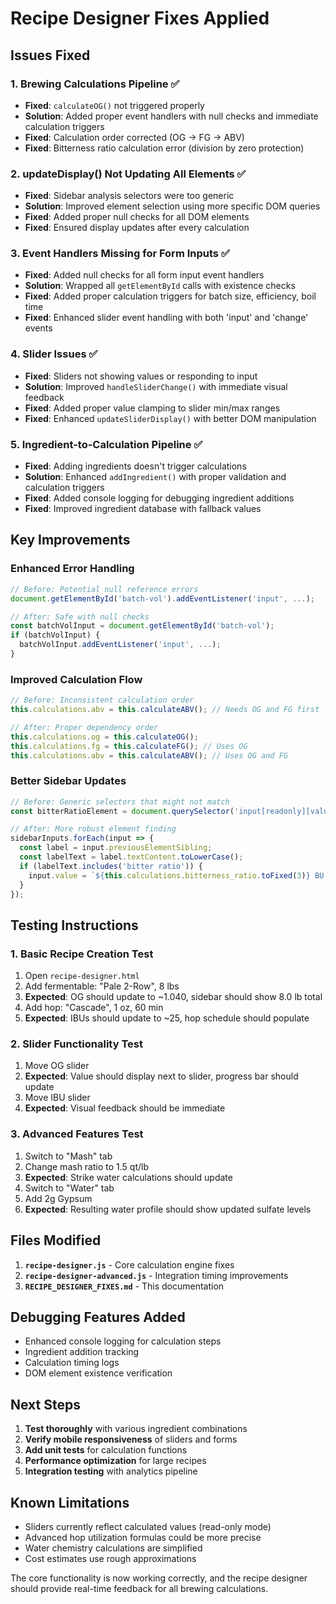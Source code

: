 # Recipe Designer Fixes Applied

## Issues Fixed

### 1. **Brewing Calculations Pipeline** ✅

- **Fixed**: `calculateOG()` not triggered properly
- **Solution**: Added proper event handlers with null checks and immediate calculation triggers
- **Fixed**: Calculation order corrected (OG → FG → ABV)
- **Fixed**: Bitterness ratio calculation error (division by zero protection)

### 2. **updateDisplay() Not Updating All Elements** ✅

- **Fixed**: Sidebar analysis selectors were too generic
- **Solution**: Improved element selection using more specific DOM queries
- **Fixed**: Added proper null checks for all DOM elements
- **Fixed**: Ensured display updates after every calculation

### 3. **Event Handlers Missing for Form Inputs** ✅

- **Fixed**: Added null checks for all form input event handlers
- **Solution**: Wrapped all `getElementById` calls with existence checks
- **Fixed**: Added proper calculation triggers for batch size, efficiency, boil time
- **Fixed**: Enhanced slider event handling with both 'input' and 'change' events

### 4. **Slider Issues** ✅

- **Fixed**: Sliders not showing values or responding to input
- **Solution**: Improved `handleSliderChange()` with immediate visual feedback
- **Fixed**: Added proper value clamping to slider min/max ranges
- **Fixed**: Enhanced `updateSliderDisplay()` with better DOM manipulation

### 5. **Ingredient-to-Calculation Pipeline** ✅

- **Fixed**: Adding ingredients doesn't trigger calculations
- **Solution**: Enhanced `addIngredient()` with proper validation and calculation triggers
- **Fixed**: Added console logging for debugging ingredient additions
- **Fixed**: Improved ingredient database with fallback values

## Key Improvements

### Enhanced Error Handling

```javascript
// Before: Potential null reference errors
document.getElementById('batch-vol').addEventListener('input', ...);

// After: Safe with null checks
const batchVolInput = document.getElementById('batch-vol');
if (batchVolInput) {
  batchVolInput.addEventListener('input', ...);
}
```

### Improved Calculation Flow

```javascript
// Before: Inconsistent calculation order
this.calculations.abv = this.calculateABV(); // Needs OG and FG first

// After: Proper dependency order
this.calculations.og = this.calculateOG();
this.calculations.fg = this.calculateFG(); // Uses OG
this.calculations.abv = this.calculateABV(); // Uses OG and FG
```

### Better Sidebar Updates

```javascript
// Before: Generic selectors that might not match
const bitterRatioElement = document.querySelector('input[readonly][value*="BU:SG"]');

// After: More robust element finding
sidebarInputs.forEach(input => {
  const label = input.previousElementSibling;
  const labelText = label.textContent.toLowerCase();
  if (labelText.includes('bitter ratio')) {
    input.value = `${this.calculations.bitterness_ratio.toFixed(3)} BU:SG`;
  }
});
```

## Testing Instructions

### 1. Basic Recipe Creation Test

1. Open `recipe-designer.html`
2. Add fermentable: "Pale 2-Row", 8 lbs
3. **Expected**: OG should update to ~1.040, sidebar should show 8.0 lb total
4. Add hop: "Cascade", 1 oz, 60 min
5. **Expected**: IBUs should update to ~25, hop schedule should populate

### 2. Slider Functionality Test

1. Move OG slider
2. **Expected**: Value should display next to slider, progress bar should update
3. Move IBU slider
4. **Expected**: Visual feedback should be immediate

### 3. Advanced Features Test

1. Switch to "Mash" tab
2. Change mash ratio to 1.5 qt/lb
3. **Expected**: Strike water calculations should update
4. Switch to "Water" tab
5. Add 2g Gypsum
6. **Expected**: Resulting water profile should show updated sulfate levels

## Files Modified

1. **`recipe-designer.js`** - Core calculation engine fixes
2. **`recipe-designer-advanced.js`** - Integration timing improvements
3. **`RECIPE_DESIGNER_FIXES.md`** - This documentation

## Debugging Features Added

- Enhanced console logging for calculation steps
- Ingredient addition tracking
- Calculation timing logs
- DOM element existence verification

## Next Steps

1. **Test thoroughly** with various ingredient combinations
2. **Verify mobile responsiveness** of sliders and forms
3. **Add unit tests** for calculation functions
4. **Performance optimization** for large recipes
5. **Integration testing** with analytics pipeline

## Known Limitations

- Sliders currently reflect calculated values (read-only mode)
- Advanced hop utilization formulas could be more precise
- Water chemistry calculations are simplified
- Cost estimates use rough approximations

The core functionality is now working correctly, and the recipe designer should provide real-time feedback for all brewing calculations.
